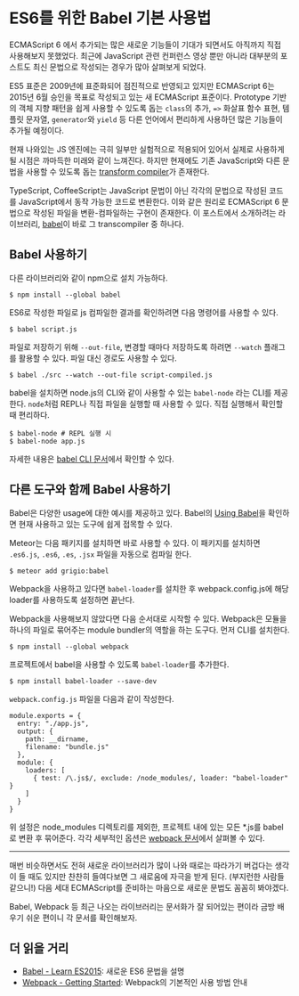 # ES6를 위한 Babel 기본 사용법

ECMAScript 6 에서 추가되는 많은 새로운 기능들이 기대가 되면서도 아직까지 직접 사용해보지 못했었다. 최근에 JavaScript 관련 컨퍼런스 영상 뿐만 아니라 대부분의 포스트도 최신 문법으로 작성되는 경우가 많아 살펴보게 되었다.

ES5 표준은 2009년에 표준화되어 점진적으로 반영되고 있지만 ECMAScript 6는 2015년 6월 승인을 목표로 작성되고 있는 새 ECMAScript 표준이다. Prototype 기반의 객체 지향 패턴을 쉽게 사용할 수 있도록 돕는 `class`의 추가, `=>` 화살표 함수 표현, 템플릿 문자열, `generator`와 `yield` 등 다른 언어에서 편리하게 사용하던 많은 기능들이 추가될 예정이다.

현재 나와있는 JS 엔진에는 극히 일부만 실험적으로 적용되어 있어서 실제로 사용하게 될 시점은 까마득한 미래와 같이 느껴진다. 하지만 현재에도 기존 JavaScript와 다른 문법을 사용할 수 있도록 돕는 [transform compiler](https://github.com/jashkenas/coffeescript/wiki/List-of-languages-that-compile-to-JS)가 존재한다.

TypeScript, CoffeeScript는 JavaScript 문법이 아닌 각각의 문법으로 작성된 코드를 JavaScript에서 동작 가능한 코드로 변환한다. 이와 같은 원리로 ECMAScript 6 문법으로 작성된 파일을 변환-컴파일하는 구현이 존재한다. 이 포스트에서 소개하려는 라이브러리, [babel](https://babeljs.io)이 바로 그 transcompiler 중 하나다.

## Babel 사용하기
다른 라이브러리와 같이 npm으로 설치 가능하다.

    $ npm install --global babel

ES6로 작성한 파일로 js 컴파일한 결과를 확인하려면 다음 명령어를 사용할 수 있다.

    $ babel script.js

파일로 저장하기 위해 `--out-file`, 변경할 때마다 저장하도록 하려면 `--watch` 플래그를 활용할 수 있다. 파일 대신 경로도 사용할 수 있다.

    $ babel ./src --watch --out-file script-compiled.js

babel을 설치하면 node.js의 CLI와 같이 사용할 수 있는 `babel-node` 라는 CLI를 제공한다. `node`처럼 REPL나 직접 파일을 실행할 때 사용할 수 있다. 직접 실행해서 확인할 때 편리하다.

    $ babel-node # REPL 실행 시
    $ babel-node app.js

자세한 내용은 [babel CLI 문서](http://babeljs.io/docs/usage/cli/)에서 확인할 수 있다.

## 다른 도구와 함께 Babel 사용하기

Babel은 다양한 usage에 대한 예시를 제공하고 있다. Babel의 [Using Babel](http://babeljs.io/docs/setup/)을 확인하면 현재 사용하고 있는 도구에 쉽게 접목할 수 있다.

Meteor는 다음 패키지를 설치하면 바로 사용할 수 있다. 이 패키지를 설치하면 `.es6.js`, `.es6`, `.es`, `.jsx` 파일을 자동으로 컴파일 한다.

    $ meteor add grigio:babel

Webpack을 사용하고 있다면 `babel-loader`를 설치한 후 webpack.config.js에 해당 loader를 사용하도록 설정하면 끝난다.

Webpack을 사용해보지 않았다면 다음 순서대로 시작할 수 있다. Webpack은 모듈을 하나의 파일로 묶어주는 module bundler의 역할을 하는 도구다. 먼저 CLI를 설치한다.

    $ npm install --global webpack

프로젝트에서 babel을 사용할 수 있도록 `babel-loader`를 추가한다.

    $ npm install babel-loader --save-dev

`webpack.config.js` 파일을 다음과 같이 작성한다.

    module.exports = {
      entry: "./app.js",
      output: {
        path: __dirname,
        filename: "bundle.js"
      },
      module: {
        loaders: [
          { test: /\.js$/, exclude: /node_modules/, loader: "babel-loader" }
        ]
      }
    }

위 설정은 node_modules 디렉토리를 제외한, 프로젝트 내에 있는 모든 *.js를 babel로 변환 후 묶어준다. 각각 세부적인 옵션은 [webpack 문서](http://webpack.github.io/docs/tutorials/getting-started/)에서 살펴볼 수 있다.

----

매번 비슷하면서도 전혀 새로운 라이브러리가 많이 나와 때로는 따라가기 버겁다는 생각이 들 때도 있지만 찬찬히 들여다보면 그 새로움에 자극을 받게 된다. (부지런한 사람들 같으니!) 다음 세대 ECMAScript를 준비하는 마음으로 새로운 문법도 꼼꼼히 봐야겠다.

Babel, Webpack 등 최근 나오는 라이브러리는 문서화가 잘 되어있는 편이라 금방 배우기 쉬운 편이니 각 문서를 확인해보자.

## 더 읽을 거리
- [Babel - Learn ES2015](http://babeljs.io/docs/learn-es2015/): 새로운 ES6 문법을 설명
- [Webpack - Getting Started](http://webpack.github.io/docs/tutorials/getting-started/): Webpack의 기본적인 사용 방법 안내